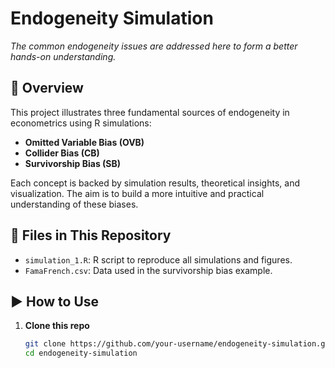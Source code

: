 # Endogeneity Simulation

_The common endogeneity issues are addressed here to form a better hands-on understanding._



## 📘 Overview

This project illustrates three fundamental sources of endogeneity in econometrics using R simulations:

- **Omitted Variable Bias (OVB)**  
- **Collider Bias (CB)**  
- **Survivorship Bias (SB)**

Each concept is backed by simulation results, theoretical insights, and visualization. The aim is to build a more intuitive and practical understanding of these biases.

## 📁 Files in This Repository

- `simulation_1.R`: R script to reproduce all simulations and figures.
- `FamaFrench.csv`: Data used in the survivorship bias example.

## ▶️ How to Use

1. **Clone this repo**
   ```bash
   git clone https://github.com/your-username/endogeneity-simulation.git
   cd endogeneity-simulation
